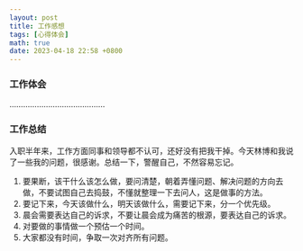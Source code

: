 ```yaml
---
layout: post
title: 工作感想
tags: [心得体会]
math: true
date: 2023-04-18 22:58 +0800
---
```


### 工作体会

……………………………………

### 工作总结

​		入职半年来，工作方面同事和领导都不认可，还好没有把我干掉。今天林博和我说了一些我的问题，很感谢。总结一下，警醒自己，不然容易忘记。

1. 要果断，该干什么该怎么做，要问清楚，朝着弄懂问题、解决问题的方向去做，不要试图自己去捣鼓，不懂就整理一下去问人，这是做事的方法。
2. 要记下来，今天该做什么，明天该做什么，需要记下来，分一个优先级。
3. 晨会需要表达自己的诉求，不要让晨会成为痛苦的根源，要表达自己的诉求。
4. 对要做的事情做一个预估一个时间。
5. 大家都没有时间，争取一次对齐所有问题。
